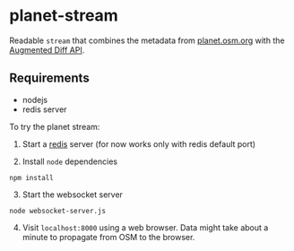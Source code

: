 # planet-stream

Readable `stream` that combines the metadata from [planet.osm.org](http://planet.osm.org) with the [Augmented Diff API](https://wiki.openstreetmap.org/wiki/Overpass_API/Augmented_Diffs).

## Requirements 
- nodejs
- redis server

To try the planet stream:

1. Start a [redis](http://redis.io/) server (for now works only with redis default port)

2. Install `node` dependencies
```
npm install
```

3. Start the websocket server
```
node websocket-server.js
```

4. Visit `localhost:8000` using a web browser. Data might take about a minute to propagate from OSM to the browser.
